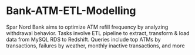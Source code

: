 # Bank-ATM-ETL-Modelling
Spar Nord Bank aims to optimize ATM refill frequency by analyzing withdrawal behavior. Tasks involve ETL pipeline to extract, transform &amp; load data from MySQL RDS to Redshift. Queries include top ATMs by transactions, failures by weather, monthly inactive transactions, and more
